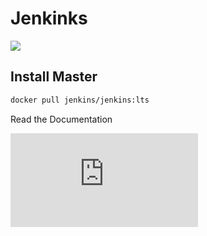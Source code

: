 # Jenkinks

<img src="https://jenkins.io/sites/default/files/jenkins_logo.png"/>

## Install Master

```bash
docker pull jenkins/jenkins:lts
```
Read the Documentation

![Read the Documentation](https://github.com/jenkinsci/docker/blob/master/README.md)
